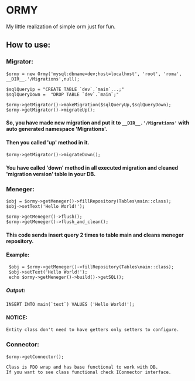 # ORMY

My little realization of simple orm just for fun.

## How to use:

### Migrator:
    $ormy = new Ormy('mysql:dbname=dev;host=localhost', 'root', 'roma', __DIR__.'/Migrations',null);
    
    $sqlQueryUp = "CREATE TABLE `dev`.`main`...;"
    $sqlQueryDown =  "DROP TABLE `dev`.`main`;"   
    
    $ormy->getMigrator()->makeMigration($sqlQueryUp,$sqlQueryDown);
    $ormy->getMigrator()->migrateUp();   
#### So, you have made new migration and put it to `__DIR__.'/Migrations'` with auto generated namespace 'Migrations'.
#### Then you called 'up' method in it.

    $ormy->getMigrator()->migrateDown();
#### You have called 'down' method in all executed migration and cleaned 'migration version' table in your DB.

### Meneger:        
    $obj = $ormy->getMeneger()->fillRepository(Tables\main::class);
    $obj->setText('Hello World!');
   
    $ormy->getMeneger()->flush();
    $ormy->getMeneger()->flush_and_clean();
#### This code sends insert query 2 times to table main and cleans meneger repository.
#### Example:    
     $obj = $ormy->getMeneger()->fillRepository(Tables\main::class);
     $obj->setText('Hello World!');
     echo $ormy->getMeneger()->build()->getSQL();
##### Output:
   
    INSERT INTO main(`text`) VALUES ('Hello World!');
#### NOTICE:
    Entity class don't need to have getters only setters to configure.

### Connector:
    $ormy->getConnector();
    
    Class is PDO wrap and has base functional to work with DB.
    If you want to see class functional check IConnector interface.
